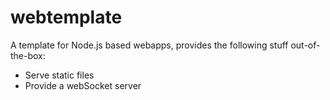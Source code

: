 webtemplate
===========

A template for Node.js based webapps, provides the following stuff out-of-the-box:

- Serve static files
- Provide a webSocket server